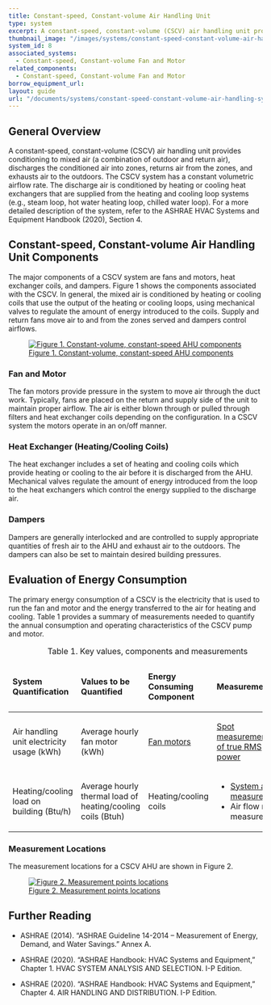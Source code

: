 ```yaml
---
title: Constant-speed, Constant-volume Air Handling Unit
type: system
excerpt: A constant-speed, constant-volume (CSCV) air handling unit provides conditioning to mixed air (a combination of outdoor and return air), discharges the conditioned air into zones, returns air from the zones, and exhausts air to the outdoors.
thumbnail_image: "/images/systems/constant-speed-constant-volume-air-handling-unit/2024_0702_CSCV AHU_system_thumbnail.jpg"
system_id: 8
associated_systems: 
  - Constant-speed, Constant-volume Fan and Motor
related_components:
  - Constant-speed, Constant-volume Fan and Motor
borrow_equipment_url: 
layout: guide
url: "/documents/systems/constant-speed-constant-volume-air-handling-system"
---
```


## General Overview

A constant-speed, constant-volume (CSCV) air handling unit provides conditioning to mixed air (a combination of outdoor and return air), discharges the conditioned air into zones, returns air from the zones, and exhausts air to the outdoors. The CSCV system has a constant volumetric airflow rate. The discharge air is conditioned by heating or cooling heat exchangers that are supplied from the heating and cooling loop systems (e.g., steam loop, hot water heating loop, chilled water loop). For a more detailed description of the system, refer to the ASHRAE HVAC Systems and Equipment Handbook (2020), Section 4. 

## Constant-speed, Constant-volume Air Handling Unit Components 

The major components of a CSCV system are fans and motors, heat exchanger coils, and dampers. Figure 1 shows the components associated with the CSCV. In general, the mixed air is conditioned by heating or cooling coils that use the output of the heating or cooling loops, using mechanical valves to regulate the amount of energy introduced to the coils. Supply and return fans move air to and from the zones served and dampers control airflows. 

<a href="/images/systems/constant-speed-constant-volume-air-handling-unit/2024_0503_CSCV AHU system_figure 1 updated.jpeg">
    <figure class="figure mb-4 mt-3">
        <img src="/images/systems/constant-speed-constant-volume-air-handling-unit/2024_0503_CSCV AHU system_figure 1 updated.jpeg" class="figure-img img-fluid rounded" alt="Figure 1. Constant-volume, constant-speed AHU components">
        <figcaption class="figure-caption text-left">Figure 1. Constant-volume, constant-speed AHU components</figcaption>
    </figure>
</a>

### Fan and Motor 

The fan motors provide pressure in the system to move air through the duct work. Typically, fans are placed on the return and supply side of the unit to maintain proper airflow. The air is either blown through or pulled through filters and heat exchanger coils depending on the configuration. In a CSCV system the motors operate in an on/off manner. 

### Heat Exchanger (Heating/Cooling Coils) 

The heat exchanger includes a set of heating and cooling coils which provide heating or cooling to the air before it is discharged from the AHU. Mechanical valves regulate the amount of energy introduced from the loop to the heat exchangers which control the energy supplied to the discharge air.  

### Dampers 

Dampers are generally interlocked and are controlled to supply appropriate quantities of fresh air to the AHU and exhaust air to the outdoors. The dampers can also be set to maintain desired building pressures.  

## Evaluation of Energy Consumption

The primary energy consumption of a CSCV is the electricity that is used to run the fan and motor and the energy transferred to the air for heating and cooling. Table 1 provides a summary of measurements needed to quantify the annual consumption and operating characteristics of the CSCV pump and motor. 

<table>
    <caption>Table 1. Key values, components and measurements</caption>
    <thead>
        <tr>
            <td>
                <p><strong>System Quantification</strong></p>
            </td>
            <td>
                <p><strong>Values to be Quantified</strong></p>
            </td>
            <td>
                <p><strong>Energy Consuming Component</strong></p>
            </td>
            <td>
                <p><strong>Measurements</strong></p>
            </td>
        </tr>
    <tbody>
        <tr>
            <td>
                <p>Air handling unit electricity usage (kWh)</p>
            </td>
            <td>
                <p>Average hourly fan motor (kWh)</p>
            </td>
            <td>
                <p><a href="/documents/components/constant-speed-constant-volume-fan-and-motor">Fan motors</a></p>
            </td>
            <td>
                <p><a href="/documents/measurement-technique/true-rms-power">Spot measurements of true RMS power</a></p>
            </td>
        </tr>
        <tr>
            <td>
                <p>Heating/cooling load on building (Btu/h)</p>
            </td>
            <td>
                <p>Average hourly thermal load of heating/cooling coils (Btuh)</p>
            </td>
            <td>
                <p>Heating/cooling coils</p>
            </td>
            <td>
                <ul>
                    <li><a href="/documents/measurement-technique/system-air-temperature">System air measurement</a></li>
                    <li>Air flow rate measurement</li>
                </ul>
            </td>
        </tr>
    </tbody>
</table>

### Measurement Locations

The measurement locations for a CSCV AHU are shown in Figure 2. 

<a href="/images/systems/constant-speed-constant-volume-air-handling-unit/constant speed constant volume ahu figure 2.png">
    <figure class="figure mb-4 mt-3">
        <img src="/images/systems/constant-speed-constant-volume-air-handling-unit/constant speed constant volume ahu figure 2.png" class="figure-img img-fluid rounded" alt="Figure 2. Measurement points locations">
        <figcaption class="figure-caption text-left">Figure 2. Measurement points locations</figcaption>
    </figure>
</a>

## Further Reading


- ASHRAE (2014). “ASHRAE Guideline 14-2014 – Measurement of Energy, Demand, and Water Savings.” Annex A. 

- ASHRAE (2020). “ASHRAE Handbook: HVAC Systems and Equipment,” Chapter 1. HVAC SYSTEM ANALYSIS AND SELECTION. I-P Edition.  

- ASHRAE (2020). “ASHRAE Handbook: HVAC Systems and Equipment,” Chapter 4. AIR HANDLING AND DISTRIBUTION. I-P Edition.